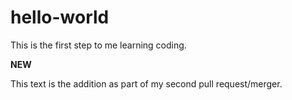 # hello-world

This is the first step to me learning coding.


**NEW**

This text is the addition as part of my second pull request/merger.

